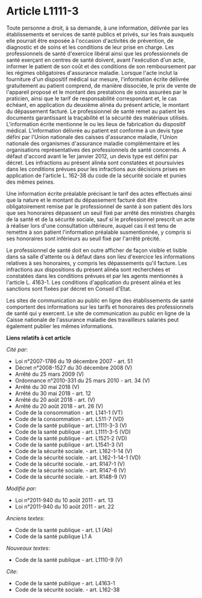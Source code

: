 # Article L1111-3

Toute personne a droit, à sa demande, à une information, délivrée par les établissements et services de santé publics et
privés, sur les frais auxquels elle pourrait être exposée à l'occasion d'activités de prévention, de diagnostic et de soins
et les conditions de leur prise en charge. Les professionnels de santé d'exercice libéral ainsi que les professionnels de
santé exerçant en centres de santé doivent, avant l'exécution d'un acte, informer le patient de son coût et des conditions de
son remboursement par les régimes obligatoires d'assurance maladie. Lorsque l'acte inclut la fourniture d'un dispositif
médical sur mesure, l'information écrite délivrée gratuitement au patient comprend, de manière dissociée, le prix de vente de
l'appareil proposé et le montant des prestations de soins assurées par le praticien, ainsi que le tarif de responsabilité
correspondant et, le cas échéant, en application du deuxième alinéa du présent article, le montant du dépassement facturé. Le
professionnel de santé remet au patient les documents garantissant la traçabilité et la sécurité des matériaux utilisés.
L'information écrite mentionne le ou les lieux de fabrication du dispositif médical. L'information délivrée au patient est
conforme à un devis type défini par l'Union nationale des caisses d'assurance maladie, l'Union nationale des organismes
d'assurance maladie complémentaire et les organisations représentatives des professionnels de santé concernés. A défaut
d'accord avant le 1er janvier 2012, un devis type est défini par décret. Les infractions au présent alinéa sont constatées et
poursuivies dans les conditions prévues pour les infractions aux décisions prises en application de l'article L. 162-38 du
code de la sécurité sociale et punies des mêmes peines. 

Une information écrite préalable précisant le tarif des actes effectués ainsi que la nature et le montant du dépassement
facturé doit être obligatoirement remise par le professionnel de santé à son patient dès lors que ses honoraires dépassent un
seuil fixé par arrêté des ministres chargés de la santé et de la sécurité sociale, sauf si le professionnel prescrit un acte
à réaliser lors d'une consultation ultérieure, auquel cas il est tenu de remettre à son patient l'information préalable
susmentionnée, y compris si ses honoraires sont inférieurs au seuil fixé par l'arrêté précité. 

Le professionnel de santé doit en outre afficher de façon visible et lisible dans sa salle d'attente ou à défaut dans son
lieu d'exercice les informations relatives à ses honoraires, y compris les dépassements qu'il facture. Les infractions aux
dispositions du présent alinéa sont recherchées et constatées dans les conditions prévues et par les agents mentionnés à
l'article L. 4163-1. Les conditions d'application du présent alinéa et les sanctions sont fixées par décret en Conseil
d'Etat.

Les sites de communication au public en ligne des établissements de santé comportent des informations sur les tarifs et
honoraires des professionnels de santé qui y exercent. Le site de communication au public en ligne de la Caisse nationale de
l'assurance maladie des travailleurs salariés peut également publier les mêmes informations.

**Liens relatifs à cet article**

_Cité par_:

  - Loi n°2007-1786 du 19 décembre 2007 - art. 51
  - Décret n°2008-1527 du 30 décembre 2008 (V)
  - Arrêté du 25 mars 2009 (V)
  - Ordonnance n°2010-331 du 25 mars 2010 - art. 34 (V)
  - Arrêté du 30 mai 2018 (V)
  - Arrêté du 30 mai 2018 - art. 12
  - Arrêté du 20 août 2018 - art. (V)
  - Arrêté du 20 août 2018 - art. 26 (V)
  - Code de la consommation - art. L141-1 (VT)
  - Code de la consommation - art. L511-7 (VD)
  - Code de la santé publique - art. L1111-3-3 (V)
  - Code de la santé publique - art. L1111-3-5 (VD)
  - Code de la santé publique - art. L1521-2 (VD)
  - Code de la santé publique - art. L1541-3 (V)
  - Code de la sécurité sociale. - art. L162-1-14 (V)
  - Code de la sécurité sociale. - art. L162-1-14-1 (VD)
  - Code de la sécurité sociale. - art. R147-1 (V)
  - Code de la sécurité sociale. - art. R147-6 (V)
  - Code de la sécurité sociale. - art. R148-9 (V)

_Modifié par_:

  - Loi n°2011-940 du 10 août 2011 - art. 13
  - Loi n°2011-940 du 10 août 2011 - art. 22

_Anciens textes_:

  - Code de la santé publique - art. L1 (Ab)
  - Code de la santé publique L1 A

_Nouveaux textes_:

  - Code de la santé publique - art. L1110-9 (V)

_Cite_:

  - Code de la santé publique - art. L4163-1
  - Code de la sécurité sociale. - art. L162-38
